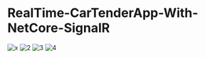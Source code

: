 # RealTime-CarTenderApp-With-NetCore-SignalR

![x](https://github.com/berkaylxl/RealTime-CarTenderApp-With-NetCore-SignalR/assets/59365403/261b975e-ddd1-4886-9843-03d4deacbda8)
![2](https://github.com/berkaylxl/RealTime-CarTenderApp-With-NetCore-SignalR/assets/59365403/0cc45d98-7bbe-4cab-9363-3186c0ca2c1d)
![3](https://github.com/berkaylxl/RealTime-CarTenderApp-With-NetCore-SignalR/assets/59365403/668fd9bb-0c00-4865-85ef-8548ff114a67)
![4](https://github.com/berkaylxl/RealTime-CarTenderApp-With-NetCore-SignalR/assets/59365403/44acb06f-4ec3-478a-a4e4-84a1b42e8abf)
